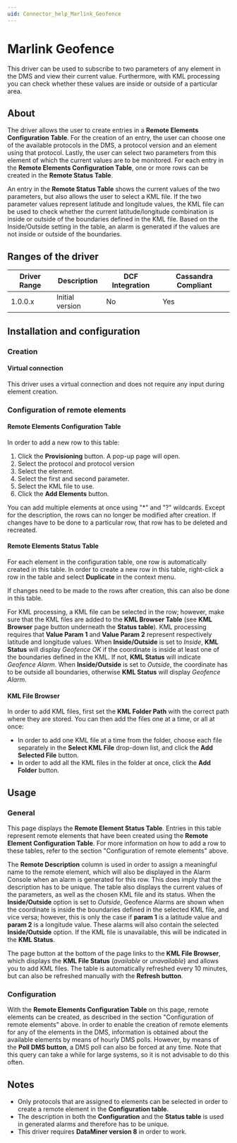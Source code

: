 ```yaml
---
uid: Connector_help_Marlink_Geofence
---
```


# Marlink Geofence

This driver can be used to subscribe to two parameters of any element in the DMS and view their current value. Furthermore, with KML processing you can check whether these values are inside or outside of a particular area.

## About

The driver allows the user to create entries in a **Remote Elements Configuration Table**. For the creation of an entry, the user can choose one of the available protocols in the DMS, a protocol version and an element using that protocol. Lastly, the user can select two parameters from this element of which the current values are to be monitored. For each entry in the **Remote Elements Configuration Table**, one or more rows can be created in the **Remote Status Table**.

An entry in the **Remote Status Table** shows the current values of the two parameters, but also allows the user to select a KML file. If the two parameter values represent latitude and longitude values, the KML file can be used to check whether the current latitude/longitude combination is inside or outside of the boundaries defined in the KML file. Based on the Inside/Outside setting in the table, an alarm is generated if the values are not inside or outside of the boundaries.

## Ranges of the driver

| **Driver Range** | **Description** | **DCF Integration** | **Cassandra Compliant** |
|------------------|-----------------|---------------------|-------------------------|
| 1.0.0.x          | Initial version | No                  | Yes                     |

## Installation and configuration

### Creation

#### Virtual connection

This driver uses a virtual connection and does not require any input during element creation.

### Configuration of remote elements

#### Remote Elements Configuration Table

In order to add a new row to this table:

1.  Click the **Provisioning** button. A pop-up page will open.
2.  Select the protocol and protocol version
3.  Select the element.
4.  Select the first and second parameter.
5.  Select the KML file to use.
6.  Click the **Add Elements** button.

You can add multiple elements at once using "\*" and "?" wildcards. Except for the description, the rows can no longer be modified after creation. If changes have to be done to a particular row, that row has to be deleted and recreated.

#### Remote Elements Status Table

For each element in the configuration table, one row is automatically created in this table.
In order to create a new row in this table, right-click a row in the table and select **Duplicate** in the context menu.

If changes need to be made to the rows after creation, this can also be done in this table.

For KML processing, a KML file can be selected in the row; however, make sure that the KML files are added to the **KML Browser Table** (see **KML Browser** page button underneath the **Status table**). KML processing requires that **Value Param 1** and **Value Param 2** represent respectively latitude and longitude values. When **Inside/Outside** is set to *Inside*, **KML Status** will display *Geofence OK* if the coordinate is inside at least one of the boundaries defined in the KML. If not, **KML Status** will indicate *Geofence Alarm*. When **Inside/Outside** is set to *Outside*, the coordinate has to be outside all boundaries, otherwise **KML Status** will display *Geofence Alarm*.

#### KML File Browser

In order to add KML files, first set the **KML Folder Path** with the correct path where they are stored. You can then add the files one at a time, or all at once:

- In order to add one KML file at a time from the folder, choose each file separately in the **Select KML File** drop-down list, and click the **Add Selected File** button.
- In order to add all the KML files in the folder at once, click the **Add Folder** button.

## Usage

### General

This page displays the **Remote Element Status Table**. Entries in this table represent remote elements that have been created using the **Remote Element Configuration Table**. For more information on how to add a row to these tables, refer to the section "Configuration of remote elements" above.

The **Remote Description** column is used in order to assign a meaningful name to the remote element, which will also be displayed in the Alarm Console when an alarm is generated for this row. This does imply that the description has to be unique. The table also displays the current values of the parameters, as well as the chosen KML file and its status. When the **Inside/Outside** option is set to *Outside*, Geofence Alarms are shown when the coordinate is inside the boundaries defined in the selected KML file, and vice versa; however, this is only the case if **param 1** is a latitude value and **param 2** is a longitude value. These alarms will also contain the selected **Inside/Outside** option. If the KML file is unavailable, this will be indicated in the **KML Status**.

The page button at the bottom of the page links to the **KML File Browser**, which displays the **KML File Status** (*available* or *unavailable*) and allows you to add KML files. The table is automatically refreshed every 10 minutes, but can also be refreshed manually with the **Refresh button**.

### Configuration

With the **Remote Elements Configuration Table** on this page, remote elements can be created, as described in the section "Configuration of remote elements" above. In order to enable the creation of remote elements for any of the elements in the DMS, information is obtained about the available elements by means of hourly DMS polls. However, by means of the **Poll DMS button**, a DMS poll can also be forced at any time. Note that this query can take a while for large systems, so it is not advisable to do this often.

## Notes

- Only protocols that are assigned to elements can be selected in order to create a remote element in the **Configuration table**.
- The description in both the **Configuration** and the **Status table** is used in generated alarms and therefore has to be unique.
- This driver requires **DataMiner version 8** in order to work.
